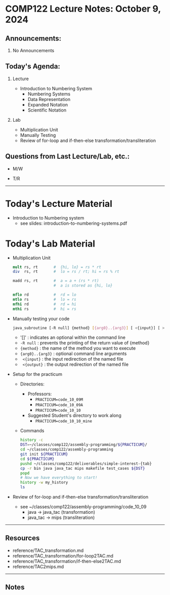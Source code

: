 # COMP122 Lecture Notes: October 9, 2024

## Announcements:
   1. No Announcements


## Today's Agenda:

  1. Lecture
     - Introduction to Numbering System
       - Numbering Systems
       - Data Representation
       - Expanded Notation
       - Scientific Notation

  1. Lab
     - Multiplication Unit
     - Manually Testing 
     - Review of for-loop and if-then-else transformation/transliteration

## Questions from Last Lecture/Lab, etc.:
   * M/W 

    
   * T/R 


---
# Today's Lecture Material

  - Introduction to Numbering system
    * see slides: introduction-to-numbering-systems.pdf



# Today's Lab Material


  - Multiplication Unit
     ```mips
     mult rs, rt       #  {hi, lo} = rs * rt
     div  rs, rt       #  lo = rs / rt; hi = rs % rt 

     madd rs, rt       #  a = a + (rs * rt)
                       #  a is stored as {hi, lo}

     mflo rd           #  rd = lo
     mtlo rs           #  lo = rs
     mfhi rd           #  rd = hi
     mthi rs           #  hi = rs
     ```

  - Manually testing your code
    ```bash
    java_subroutine [-R null] {method} [{arg0}..{arg3}] [ <{input}] [ >{output}]
    ```
    - '[]' : indicates an optional within the command line
    - `-R null`  : prevents the printing of the return value of {method}
    - `{method}` : the name of the method you want to execute
    - `{arg0}..{arg3}` : optional command line arguments
    - ` <{input}`  : the input redirection of the named file
    - ` <{output}`  : the output redirection of the named file

  - Setup for the practicum
    - Directories:
      * Professors:
        - `PRACTICUM=code_10_09M`
        - `PRACTICUM=code_10_09A`
        - `PRACTICUM=code_10_10`
      * Suggested Student's directory to work along
        - `PRACTICUM=code_10_10_mine`

    - Commands
      ```bash
      history -c
      DST=~/classes/comp122/assembly-programming/${PRACTICUM}/
      cd ~/classes/comp122/assembly-programming
      git init ${PRACTICUM}
      cd ${PRACTICUM}
      pushd ~/classes/comp122/deliverables/simple-interest-{tab}
      cp -r bin java java_tac mips makefile test_cases ${DST}
      popd
      # Now we have everything to start!
      history -w my_history
      ls
      ```

  - Review of for-loop and if-then-else transformation/transliteration
    * see ~/classes/comp122/assembly-programming/code_10_09
      - java -> java_tac (transformation)
      - java_tac -> mips (transliteration)


---
## Resources
  * reference/TAC_transformation.md
  * reference/TAC_transformation/for-loop2TAC.md 
  * reference/TAC_transformation/if-then-else2TAC.md
  * reference/TAC2mips.md

---
<!-- This section for student's to place their own notes. -->
<!-- This section will not be updated by the Professor.   -->

## Notes  


